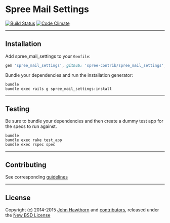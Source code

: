 # Spree Mail Settings

[![Build Status](https://travis-ci.org/spree-contrib/spree_mail_settings.svg?branch=master)](https://travis-ci.org/spree-contrib/spree_mail_settings)
[![Code Climate](https://codeclimate.com/github/spree-contrib/spree_mail_settings/badges/gpa.svg)](https://codeclimate.com/github/spree-contrib/spree_mail_settings)

---

## Installation

Add spree_mail_settings to your `Gemfile`:

```ruby
gem 'spree_mail_settings', github: 'spree-contrib/spree_mail_settings', branch: '2-2-stable'
```

Bundle your dependencies and run the installation generator:

```shell
bundle
bundle exec rails g spree_mail_settings:install
```

---

## Testing

Be sure to bundle your dependencies and then create a dummy test app for the specs to run against.

```shell
bundle
bundle exec rake test_app
bundle exec rspec spec
```

---

## Contributing

See corresponding [guidelines][4]

---

## License

Copyright (c) 2014-2015 [John Hawthorn][1] and [contributors][2], released under the [New BSD License][3]

[1]: https://github.com/jhawthorn
[2]: https://github.com/spree-contrib/spree_mail_settings/graphs/contributors
[3]: https://github.com/spree-contrib/spree_mail_settings/tree/master/LICENSE.md
[4]: https://github.com/spree-contrib/spree_mail_settings/tree/master/CONTRIBUTING.md
